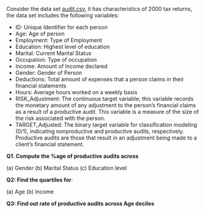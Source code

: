 Consider the data set [audit.csv](https://raw.githubusercontent.com/Gunnvant/PythonForModellers/master/Data/audit.csv), it has characteristics of 2000 tax returns, the data set includes the following variables:
- ID: Unique Identifier for each person
- Age: Age of person
- Employment: Type of Employment
- Education: Highest level of education
- Marital: Current Marital Status
- Occupation: Type of occupation
- Income: Amount of Income declared
- Gender: Gender of Person
- Deductions: Total amount of expenses that a person claims in their financial statements
- Hours: Average hours worked on a weekly basis
- RISK_Adjustment: The continuous target variable; this variable records the monetary amount of any adjustment to the person’s financial claims as a result of a productive audit. This variable is a measure of the size of the risk associated with the person.
- TARGET_Adjusted: The binary target variable for classification modeling (0/1), indicating nonproductive and productive audits, respectively. Productive audits are those that result in an adjustment being made to a client’s financial statement.

**Q1. Compute the %age of productive audits across**

(a) Gender
(b) Marital Status
(c) Education level

**Q2: Find the quartiles for**: 

(a) Age
(b) Income

**Q3: Find out rate of productive audits across Age deciles**